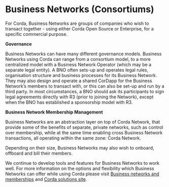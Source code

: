 # Business Networks (Consortiums)

For Corda, Business Networks are groups of companies who wish to transact together - using either Corda Open Source or Enterprise, for a specific commercial purpose. 

**Governance**

Business Networks can have many different governance models. Business Networks using Corda can range from a consortium model, to a more centralized model with a Business Network Operator (which may be a separate legal entity). A BNO often sets-up and operates legal rules, organisation structure and business processes for its Business Network. They may also design and operate a shared CorDapp for the Business Network’s members to transact with, or this can also be set-up and run by a third party. In most circumstances, a BNO should ask its participants to sign legal agreements directly with R3 (prior to joining the Network), except when the BNO has established a sponsorship model with R3.


**Business Network Membership Management**

Business Networks are an abstraction layer on top of Corda Network, that provide some of the benefits of separate, private networks, such as control over membership, while at the same time enabling cross Business Network transactions, all operating within the same zone: Corda Network.

Depending on their size, Business Networks may also wish to onboard, offboard and bill their members. 


We continue to develop tools and features for Business Networks to work well. For more information on the options and flexibility which Business Networks can offer while using Corda please visit [Business networks and memberships](https://github.com/corda/bn-extension) and [Corda solutions site](https://solutions.corda.net/business-networks/intro.html).









